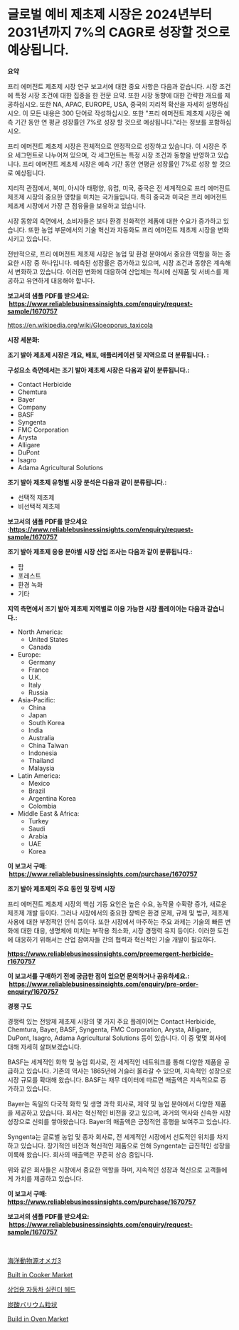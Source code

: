 <p><h1>글로벌 예비 제초제 시장은 2024년부터 2031년까지 7%의 CAGR로 성장할 것으로 예상됩니다.</h1></p><p><strong>요약</strong></p>
<p><p>프리 에머전트 제초제 시장 연구 보고서에 대한 중요 사항은 다음과 같습니다. 시장 조건에 특정 시장 조건에 대한 집중을 한 전문 요약. 또한 시장 동향에 대한 간략한 개요를 제공하십시오. 또한 NA, APAC, EUROPE, USA, 중국의 지리적 확산을 자세히 설명하십시오. 이 모든 내용은 300 단어로 작성하십시오. 또한 "프리 에머전트 제초제 시장은 예측 기간 동안 연 평균 성장률인 7%로 성장 할 것으로 예상됩니다."라는 정보를 포함하십시오.</p><p>프리 에머전트 제초제 시장은 전체적으로 안정적으로 성장하고 있습니다. 이 시장은 주요 세그먼트로 나누어져 있으며, 각 세그먼트는 특정 시장 조건과 동향을 반영하고 있습니다. 프리 에머전트 제초제 시장은 예측 기간 동안 연평균 성장률인 7%로 성장 할 것으로 예상됩니다.</p><p>지리적 관점에서, 북미, 아시아 태평양, 유럽, 미국, 중국은 전 세계적으로 프리 에머전트 제초제 시장의 중요한 영향을 미치는 국가들입니다. 특히 중국과 미국은 프리 에머전트 제초제 시장에서 가장 큰 점유율을 보유하고 있습니다.</p><p>시장 동향의 측면에서, 소비자들은 보다 환경 친화적인 제품에 대한 수요가 증가하고 있습니다. 또한 농업 부문에서의 기술 혁신과 자동화도 프리 에머전트 제초제 시장을 변화시키고 있습니다.</p><p>전반적으로, 프리 에머전트 제초제 시장은 농업 및 환경 분야에서 중요한 역할을 하는 중요한 시장 중 하나입니다. 예측된 성장률은 증가하고 있으며, 시장 조건과 동향은 계속해서 변화하고 있습니다. 이러한 변화에 대응하여 산업체는 적시에 신제품 및 서비스를 제공하고 유연하게 대응해야 합니다.</p></p>
<p><strong>보고서의 샘플 PDF를 받으세요: &nbsp;<a href="https://www.reliablebusinessinsights.com/enquiry/request-sample/1670757">https://www.reliablebusinessinsights.com/enquiry/request-sample/1670757</a></strong></p>
<p><a href="https://en.wikipedia.org/wiki/Gloeoporus_taxicola">https://en.wikipedia.org/wiki/Gloeoporus_taxicola</a></p>
<p><strong>시장 세분화:</strong></p>
<p><strong> 조기 발아 제초제 시장은 개요, 배포, 애플리케이션 및 지역으로 더 분류됩니다. :</strong></p>
<p><strong>구성요소 측면에서는 조기 발아 제초제 시장은 다음과 같이 분류됩니다.:</strong></p>
<p><ul><li>Contact Herbicide</li><li>Chemtura</li><li>Bayer</li><li>Company</li><li>BASF</li><li>Syngenta</li><li>FMC Corporation</li><li>Arysta</li><li>Alligare</li><li>DuPont</li><li>Isagro</li><li>Adama Agricultural Solutions</li></ul></p>
<p><strong> 조기 발아 제초제 유형별 시장 분석은 다음과 같이 분류됩니다.:</strong></p>
<p><ul><li>선택적 제초제</li><li>비선택적 제초제</li></ul></p>
<p><strong>보고서의 샘플 PDF를 받으세요 :<a href="https://www.reliablebusinessinsights.com/enquiry/request-sample/1670757">https://www.reliablebusinessinsights.com/enquiry/request-sample/1670757</a></strong></p>
<p><strong> 조기 발아 제초제 응용 분야별 시장 산업 조사는 다음과 같이 분류됩니다.:</strong></p>
<p><ul><li>팜</li><li>포레스트</li><li>환경 녹화</li><li>기타</li></ul></p>
<p><strong>지역 측면에서 조기 발아 제초제 지역별로 이용 가능한 시장 플레이어는 다음과 같습니다.:</strong></p>
<p><ul>
    <li>
        North America:
        <ul>
            <li>United States</li>
            <li>Canada</li>
        </ul>
    </li>
    <li>
        Europe:
        <ul>
            <li>Germany</li>
            <li>France</li>
            <li>U.K.</li>
            <li>Italy</li>
            <li>Russia</li>
        </ul>
    </li>
    <li>
        Asia-Pacific:
        <ul>
            <li>China</li>
            <li>Japan</li>
            <li>South Korea</li>
            <li>India</li>
            <li>Australia</li>
            <li>China Taiwan</li>
            <li>Indonesia</li>
            <li>Thailand</li>
            <li>Malaysia</li>
        </ul>
    </li>
    <li>
        Latin America:
        <ul>
            <li>Mexico</li>
            <li>Brazil</li>
            <li>Argentina Korea</li>
            <li>Colombia</li>
        </ul>
    </li>
    <li>
        Middle East & Africa:
        <ul>
            <li>Turkey</li>
            <li>Saudi</li>
            <li>Arabia</li>
            <li>UAE</li>
            <li>Korea</li>
        </ul>
    </li>
    </ul></p>
<p><strong>이 보고서 구매: &nbsp;<a href="https://www.reliablebusinessinsights.com/purchase/1670757">https://www.reliablebusinessinsights.com/purchase/1670757</a></strong></p>
<p><strong>조기 발아 제초제의 주요 동인 및 장벽 시장</strong></p>
<p><p>프리 에머전트 제초제 시장의 핵심 기동 요인은 높은 수요, 농작물 수확량 증가, 새로운 제초제 개발 등이다. 그러나 시장에서의 중요한 장벽은 환경 문제, 규제 및 법규, 제초제 사용에 대한 부정적인 인식 등이다. 또한 시장에서 마주하는 주요 과제는 기술의 빠른 변화에 대한 대응, 생명체에 미치는 부작용 최소화, 시장 경쟁력 유지 등이다. 이러한 도전에 대응하기 위해서는 산업 참여자들 간의 협력과 혁신적인 기술 개발이 필요하다.</p></p>
<p><strong><a href="https://www.reliablebusinessinsights.com/preemergent-herbicide-r1670757">https://www.reliablebusinessinsights.com/preemergent-herbicide-r1670757</a></strong></p>
<p><strong>이 보고서를 구매하기 전에 궁금한 점이 있으면 문의하거나 공유하세요.: &nbsp;<a href="https://www.reliablebusinessinsights.com/enquiry/pre-order-enquiry/1670757">https://www.reliablebusinessinsights.com/enquiry/pre-order-enquiry/1670757</a></strong></p>
<p><strong>경쟁 구도</strong></p>
<p><p>경쟁력 있는 전방제 제초제 시장의 몇 가지 주요 플레이어는 Contact Herbicide, Chemtura, Bayer, BASF, Syngenta, FMC Corporation, Arysta, Alligare, DuPont, Isagro, Adama Agricultural Solutions 등이 있습니다. 이 중 몇몇 회사에 대해 자세히 살펴보겠습니다.</p><p>BASF는 세계적인 화학 및 농업 회사로, 전 세계적인 네트워크를 통해 다양한 제품을 공급하고 있습니다. 기존의 역사는 1865년에 거슬러 올라갈 수 있으며, 지속적인 성장으로 시장 규모를 확대해 왔습니다. BASF는 재무 데이터에 따르면 매출액은 지속적으로 증가하고 있습니다.</p><p>Bayer는 독일의 다국적 화학 및 생명 과학 회사로, 제약 및 농업 분야에서 다양한 제품을 제공하고 있습니다. 회사는 혁신적인 비전을 갖고 있으며, 과거의 역사와 신속한 시장 성장으로 신뢰를 쌓아왔습니다. Bayer의 매출액은 긍정적인 흥행을 보여주고 있습니다.</p><p>Syngenta는 글로벌 농업 및 종자 회사로, 전 세계적인 시장에서 선도적인 위치를 차지하고 있습니다. 장기적인 비전과 혁신적인 제품으로 인해 Syngenta는 급진적인 성장을 이룩해 왔습니다. 회사의 매출액은 꾸준히 상승 중입니다.</p><p>위와 같은 회사들은 시장에서 중요한 역할을 하며, 지속적인 성장과 혁신으로 고객들에게 가치를 제공하고 있습니다.</p></p>
<p><strong>이 보고서 구매: &nbsp; <a href="https://www.reliablebusinessinsights.com/purchase/1670757">https://www.reliablebusinessinsights.com/purchase/1670757</a></strong></p>
<p><strong>보고서의 샘플 PDF를 받으세요: &nbsp;<a href="https://www.reliablebusinessinsights.com/enquiry/request-sample/1670757">https://www.reliablebusinessinsights.com/enquiry/request-sample/1670757</a></strong><strong></strong></p>
<p>&nbsp;</p>
<p><p><a href="https://github.com/Fatimaklein1/Market-Research-Report-List-1/blob/main/3091491145904.md">海洋動物源オメガ3</a></p><p><a href="https://github.com/Angelnienowdseej3e45z3p8c/Market-Research-Report-List-3/blob/main/built-in-cooker-market.md">Built in Cooker Market</a></p><p><a href="https://github.com/rahat-gis/Market-Research-Report-List-1/blob/main/7095007154437.md">상업용 자동차 실린더 헤드</a></p><p><a href="https://github.com/CloydAbbott2023/Market-Research-Report-List-2/blob/main/7796871145903.md">炭酸バリウム粒状</a></p><p><a href="https://github.com/angeliabkratze/Market-Research-Report-List-1/blob/main/build-in-oven-market.md">Build in Oven Market</a></p></p>